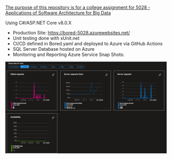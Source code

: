 <ins>The purpose of this repository is for a college assignment for 5028 - Applications of Software Architecture for Big Data</ins>

Using C#/ASP.NET Core v8.0.X

- Production Site: https://bored-5028.azurewebsites.net/
- Unit testing done with xUnit.net
- CI/CD defined in Bored.yaml and deployed to Azure via GitHub Actions
- SQL Server Database hosted on Azure
- Monitoring and Reporting Azure Service Snap Shots:

![alt text](image.png)